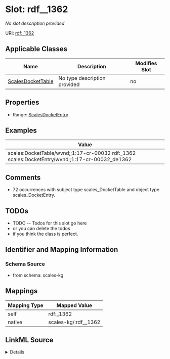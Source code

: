 

# Slot: rdf__1362


_No slot description provided_





URI: [rdf:_1362](http://www.w3.org/1999/02/22-rdf-syntax-ns#_1362)



<!-- no inheritance hierarchy -->





## Applicable Classes

| Name | Description | Modifies Slot |
| --- | --- | --- |
| [ScalesDocketTable](../classes/ScalesDocketTable.md) | No type description provided |  no  |







## Properties

* Range: [ScalesDocketEntry](../classes/ScalesDocketEntry.md)






## Examples

| Value |
| --- |
| scales:DocketTable/wvnd;;1:17-cr-00032 rdf:_1362 scales:DocketEntry/wvnd;;1:17-cr-00032_de1362 |

## Comments

* 72 occurrences with subject type scales_DocketTable and object type scales_DocketEntry.

## TODOs

* TODO -- Todos for this slot go here
* or you can delete the todos
* if you think the class is perfect.

## Identifier and Mapping Information







### Schema Source


* from schema: scales-kg




## Mappings

| Mapping Type | Mapped Value |
| ---  | ---  |
| self | rdf:_1362 |
| native | scales-kg/:rdf__1362 |




## LinkML Source

<details>
```yaml
name: rdf__1362
description: No slot description provided
todos:
- TODO -- Todos for this slot go here
- or you can delete the todos
- if you think the class is perfect.
comments:
- 72 occurrences with subject type scales_DocketTable and object type scales_DocketEntry.
examples:
- value: scales:DocketTable/wvnd;;1:17-cr-00032 rdf:_1362 scales:DocketEntry/wvnd;;1:17-cr-00032_de1362
from_schema: scales-kg
rank: 1000
slot_uri: rdf:_1362
alias: rdf__1362
domain_of:
- scales_DocketTable
range: scales_DocketEntry

```
</details>